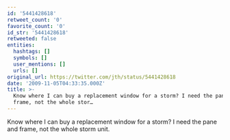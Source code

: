 ```yaml
---
id: '5441428618'
retweet_count: '0'
favorite_count: '0'
id_str: '5441428618'
retweeted: false
entities:
  hashtags: []
  symbols: []
  user_mentions: []
  urls: []
original_url: https://twitter.com/jth/status/5441428618
date: '2009-11-05T04:33:35.000Z'
title: >-
  Know where I can buy a replacement window for a storm? I need the pane and
  frame, not the whole stor…
---
```


Know where I can buy a replacement window for a storm? I need the pane and frame, not the whole storm unit.